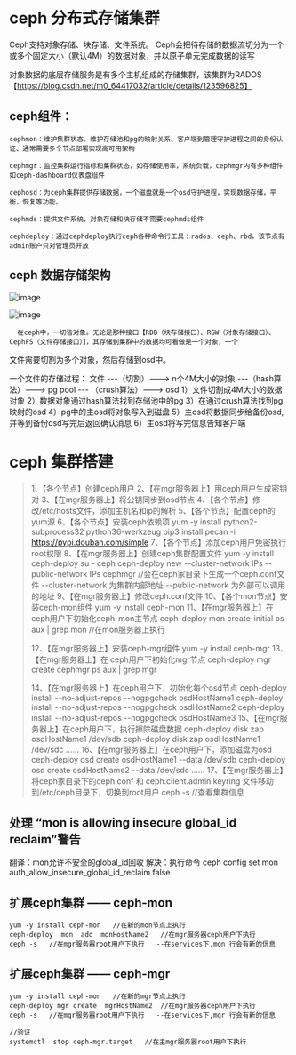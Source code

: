 # ceph 分布式存储集群

Ceph支持对象存储、块存储、文件系统。
Ceph会把待存储的数据流切分为一个或多个固定大小（默认4M）的数据对象，并以原子单元完成数据的读写

对象数据的底层存储服务是有多个主机组成的存储集群，该集群为RADOS
【https://blog.csdn.net/m0_64417032/article/details/123596825】

## ceph组件：
	cephmon：维护集群状态。维护存储池和pg的映射关系、客户端到管理守护进程之间的身份认证、通常需要多个节点部署实现高可用架构
		
	cephmgr：监控集群运行指标和集群状态，如存储使用率，系统负载，cephmgr内有多种组件如ceph-dashboard仪表盘组件
	
	cephosd：为ceph集群提供存储数据，一个磁盘就是一个osd守护进程，实现数据存储，平衡，恢复等功能。
	
	cephmds：提供文件系统，对象存储和块存储不需要cephmds组件
	
	cephdeploy：通过cephdeploy执行ceph各种命令行工具：rados、ceph、rbd，该节点有admin账户只对管理员开放

## ceph 数据存储架构
  ![image](https://user-images.githubusercontent.com/30826449/186055070-d70269cc-7d63-4bde-abeb-4fb7ca6a58ef.png)

  ![image](https://user-images.githubusercontent.com/30826449/186054932-a4380035-aba7-4501-bbd5-2b2f4f51dd0a.png)

      在ceph中，一切皆对象。无论是那种接口【RDB（块存储接口）、RGW（对象存储接口）、CephFS（文件存储接口）】，其存储到集群中的数据均可看做是一个对象，一个
  文件需要切割为多个对象，然后存储到osd中。
  
  一个文件的存储过程：
      文件  ---（切割）---> n个4M大小的对象  ---（hash算法）---> pg pool  --- （crush算法）---> osd
    1）文件切割成4M大小的数据对象
    2）数据对象通过hash算法找到存储池中的pg
    3）在通过crush算法找到pg映射的osd
    4）pg中的主osd将对象写入到磁盘
    5）主osd将数据同步给备份osd,并等到备份osd写完后返回确认消息
    6）主osd将写完信息告知客户端

# ceph 集群搭建
  >1、【各个节点】创建ceph用户
  >2、【在mgr服务器上】用ceph用户生成密钥对
  >3、【在mgr服务器上】将公钥同步到osd节点
  >4、【各个节点】修改/etc/hosts文件，添加主机名和ip的解析
  >5、【各个节点】配置ceph的yum源
  >6、【各个节点】安装ceph依赖项
  >    yum -y install  python2-subprocess32   python36-werkzeug
  >    pip3 install pecan -i https://pypi.douban.com/simple 
  >7、【各个节点】添加ceph用户免密执行root权限
  >8、【在mgr服务器上】创建ceph集群配置文件
  >    yum -y install ceph-deploy
  >    su - ceph
  >    ceph-deploy new --cluster-network IPs   --public-network IPs  cephmgr   //会在ceph家目录下生成一个ceph.conf文件
  >      --cluster-network 为集群内部地址
  >      --public-network 为外部可以调用的地址
  >9、【在mgr服务器上】修改ceph.conf文件
  >10、【各个mon节点】安装ceph-mon组件
  >    yum -y install ceph-mon
  >11、【在mgr服务器上】在ceph用户下初始化ceph-mon主节点
  >    ceph-deploy mon create-initial
  >    ps aux | grep mon   //在mon服务器上执行
  >    
  >12、【在mgr服务器上】安装ceph-mgr组件
  >    yum -y install ceph-mgr
  >13、【在mgr服务器上】在 ceph用户下初始化mgr节点
  >    ceph-deploy mgr create cephmgr
  >    ps  aux | grep  mgr
  >    
  >14、【在mgr服务器上】在ceph用户下，初始化每个osd节点
  >    ceph-deploy install  --no-adjust-repos  --nogpgcheck  osdHostName1
  >    ceph-deploy install  --no-adjust-repos  --nogpgcheck  osdHostName2
  >    ceph-deploy install  --no-adjust-repos  --nogpgcheck  osdHostName3
  >15、【在mgr服务器上】在ceph用户下，执行擦除磁盘数据
  >    ceph-deploy  disk  zap  osdHostName1  /dev/sdb
  >    ceph-deploy  disk  zap  osdHostName1  /dev/sdc
  >    ......
  >16、【在mgr服务器上】在ceph用户下，添加磁盘为osd
  >    ceph-deploy osd create osdHostName1 --data /dev/sdb
  >    ceph-deploy osd create osdHostName2 --data /dev/sdc
  >    ......
  >17、【在mgr服务器上】将ceph家目录下的ceph.conf 和 ceph.client.admin.keyring 文件移动到/etc/ceph目录下，切换到root用户
  >    ceph -s   //查看集群信息

## 处理  “mon  is allowing insecure global_id reclaim”警告
  翻译：mon允许不安全的global_id回收
  解决：执行命令
    ceph config  set  mon auth_allow_insecure_global_id_reclaim false
    

## 扩展ceph集群 —— ceph-mon
```shell
yum -y install ceph-mon   //在新的mon节点上执行
ceph-deploy  mon  add  monHostName2   //在mgr服务器ceph用户下执行
ceph -s   //在mgr服务器root用户下执行   --在services下,mon 行会有新的信息
```

## 扩展ceph集群 —— ceph-mgr
```shell
yum -y install ceph-mon   //在新的mgr节点上执行
ceph-deploy mgr create  mgrHostName2  //在mgr服务器ceph用户下执行
ceph -s   //在mgr服务器root用户下执行   --在services下,mgr 行会有新的信息

//验证
systemctl  stop ceph-mgr.target   //在主mgr服务器root用户下执行

```
















